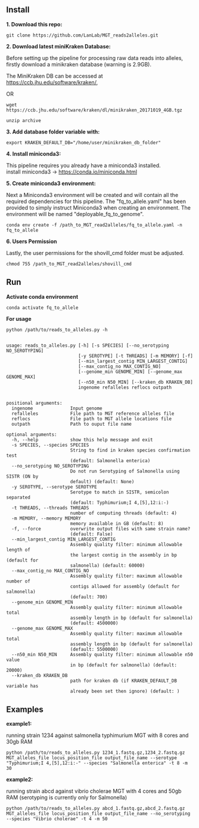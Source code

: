 Install
-----------
**1. Download this repo:**

	git clone https://github.com/LanLab/MGT_reads2alleles.git

**2. Download latest miniKraken Database:**

Before setting up the pipeline for processing raw data reads into alleles, firstly download a minikraken database (warning is 2.9GB).

The MiniKraken DB can be accessed at https://ccb.jhu.edu/software/kraken/,
	
OR

	wget https://ccb.jhu.edu/software/kraken/dl/minikraken_20171019_4GB.tgz

	unzip archive


**3. Add database folder variable with:**

    export KRAKEN_DEFAULT_DB="/home/user/minikraken_db_folder"
    

**4. Install miniconda3:**

This pipeline requires you already have a miniconda3 installed.  
install miniconda3 -> https://conda.io/miniconda.html


**5. Create miniconda3 environment:**

Next a Miniconda3 environment will be created and will contain all the required dependencies for this pipeline.
The "fq_to_allele.yaml" has been provided to simply instruct Miniconda3 when creating an environment.
The environment will be named "deployable_fq_to_genome".

	conda env create -f /path_to_MGT_read2alleles/fq_to_allele.yaml -n fq_to_allele

**6. Users Permission**

Lastly, the user permissions for the shovill_cmd folder must be adjusted.

	chmod 755 /path_to_MGT_read2alleles/shovill_cmd

Run
---


**Activate conda environment**

    conda activate fq_to_allele

**For usage** 

    python /path/to/reads_to_alleles.py -h


    usage: reads_to_alleles.py [-h] [-s SPECIES] [--no_serotyping NO_SEROTYPING]
                               [-y SEROTYPE] [-t THREADS] [-m MEMORY] [-f]
                               [--min_largest_contig MIN_LARGEST_CONTIG]
                               [--max_contig_no MAX_CONTIG_NO]
                               [--genome_min GENOME_MIN] [--genome_max GENOME_MAX]
                               [--n50_min N50_MIN] [--kraken_db KRAKEN_DB]
                               ingenome refalleles reflocs outpath
    
    
    positional arguments:
      ingenome              Input genome
      refalleles            File path to MGT reference alleles file
      reflocs               File path to MGT allele locations file
      outpath               Path to ouput file name
    
    optional arguments:
      -h, --help            show this help message and exit
      -s SPECIES, --species SPECIES
                            String to find in kraken species confirmation test
                            (default: Salmonella enterica)
      --no_serotyping NO_SEROTYPING
                            Do not run Serotyping of Salmonella using SISTR (ON by
                            default) (default: None)
      -y SEROTYPE, --serotype SEROTYPE
                            Serotype to match in SISTR, semicolon separated
                            (default: Typhimurium;I 4,[5],12:i:-)
      -t THREADS, --threads THREADS
                            number of computing threads (default: 4)
      -m MEMORY, --memory MEMORY
                            memory available in GB (default: 8)
      -f, --force           overwrite output files with same strain name?
                            (default: False)
      --min_largest_contig MIN_LARGEST_CONTIG
                            Assembly quality filter: minimum allowable length of
                            the largest contig in the assembly in bp (default for
                            salmonella) (default: 60000)
      --max_contig_no MAX_CONTIG_NO
                            Assembly quality filter: maximum allowable number of
                            contigs allowed for assembly (default for salmonella)
                            (default: 700)
      --genome_min GENOME_MIN
                            Assembly quality filter: minimum allowable total
                            assembly length in bp (default for salmonella)
                            (default: 4500000)
      --genome_max GENOME_MAX
                            Assembly quality filter: maximum allowable total
                            assembly length in bp (default for salmonella)
                            (default: 5500000)
      --n50_min N50_MIN     Assembly quality filter: minimum allowable n50 value
                            in bp (default for salmonella) (default: 20000)
      --kraken_db KRAKEN_DB
                            path for kraken db (if KRAKEN_DEFAULT_DB variable has
                            already been set then ignore) (default: )

Examples
--------

**example1:** 

running strain 1234 against salmonella typhimurium MGT with 8 cores and 30gb RAM

    python /path/to/reads_to_alleles.py 1234_1.fastq.gz,1234_2.fastq.gz MGT_alleles_file locus_position_file output_file_name --serotype "Typhimurium;I 4,[5],12:i:-" --species "Salmonella enterica" -t 8 -m 30

**example2:**

running strain abcd against vibrio cholerae MGT with 4 cores and 50gb RAM
(serotyping is currently only for Salmonella)

    python /path/to/reads_to_alleles.py abcd_1.fastq.gz,abcd_2.fastq.gz MGT_alleles_file locus_position_file output_file_name --no_serotyping --species "Vibrio cholerae" -t 4 -m 50
